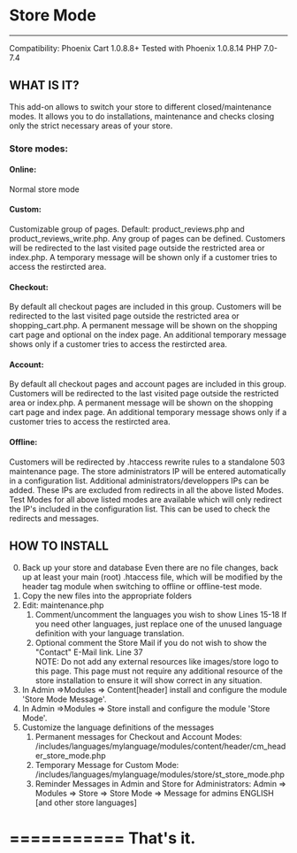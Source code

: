# Store Mode
---------------------------------

Compatibility: Phoenix Cart 1.0.8.8+
Tested with Phoenix 1.0.8.14
PHP 7.0-7.4


## WHAT IS IT?

This add-on allows to switch your store to different closed/maintenance modes. It allows you to do
installations, maintenance and checks closing only the strict necessary areas of your store.

### Store modes:

#### Online:
Normal store mode

#### Custom:
Customizable group of pages. Default: product_reviews.php and product_reviews_write.php.
Any group of pages can be defined. Customers will be redirected to the last visited page outside the
restricted area or index.php.
A temporary message will be shown only if a customer tries to access the restircted area.

#### Checkout:
By default all checkout pages are included in this group. Customers will be redirected to the last visited
page outside the restricted area or shopping_cart.php.
A permanent message will be shown on the shopping cart page and optional on the index page. An
additional temporary message shows only if a customer tries to access the restircted area.

#### Account:
By default all checkout pages and account pages are included in this group. Customers will be redirected to
the last visited page outside the restricted area or index.php.
A permanent message will be shown on the shopping cart page and index page. An additional temporary
message shows only if a customer tries to access the restircted area.

#### Offline:
Customers will be redirected by .htaccess rewrite rules to a standalone 503 maintenance page.
The store administrators IP will be entered automatically in a configuration list. Additional
administrators/developpers IPs can be added.
These IPs are excluded from redirects in all the above listed Modes.
Test Modes for all above listed modes are available which will only redirect the IP's included in the
configuration list. This can be used to check the redirects and messages.

## HOW TO INSTALL

0. Back up your store and database
Even there are no file changes, back up at least your main (root) .htaccess file, which will be modified by the 
header tag module when switching to offline or offline-test mode.
1. Copy the new files into the appropriate folders
2. Edit: maintenance.php
   1. Comment/uncomment the languages you wish to show
Lines 15-18
If you need other languages, just replace one of the unused language definition with your language
translation.
   2. Optional comment the Store Mail if you do not wish to show the "Contact" E-Mail
link.
Line 37  
NOTE: Do not add any external resources like images/store logo to this page. This page must not require
any additional resource of the store installation to ensure it will show correct in any situation.
4. In Admin =>Modules => Content[header] install and configure the module 'Store
Mode Message'.
5. In Admin =>Modules => Store install and configure the module 'Store Mode'.
6. Customize the language definitions of the messages
   1. Permanent messages for Checkout and Account Modes:
/includes/languages/mylanguage/modules/content/header/cm_header_store_mode.php
   2. Temporary Message for Custom Mode:
/includes/languages/mylanguage/modules/store/st_store_mode.php
   3. Reminder Messages in Admin and Store for Administrators:
Admin => Modules => Store => Store Mode => Message for admins ENGLISH [and other store languages]

===========
That's it.
===========  
